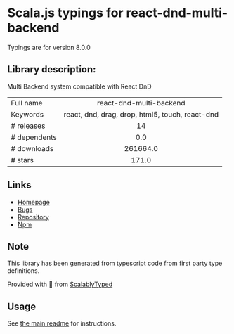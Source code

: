 
# Scala.js typings for react-dnd-multi-backend

Typings are for version 8.0.0

## Library description:
Multi Backend system compatible with React DnD

|                    |                 |
| ------------------ | :-------------: |
| Full name          | react-dnd-multi-backend |
| Keywords           | react, dnd, drag, drop, html5, touch, react-dnd |
| # releases         | 14 |
| # dependents       | 0.0 |
| # downloads        | 261664.0 |
| # stars            | 171.0 |

## Links
- [Homepage](https://louisbrunner.github.io/dnd-multi-backend/packages/react-dnd-multi-backend/)
- [Bugs](https://github.com/LouisBrunner/dnd-multi-backend/issues)
- [Repository](https://github.com/LouisBrunner/dnd-multi-backend/tree/master)
- [Npm](https://www.npmjs.com/package/react-dnd-multi-backend)
    


## Note
This library has been generated from typescript code from first party type definitions.

Provided with :purple_heart: from [ScalablyTyped](https://github.com/oyvindberg/ScalablyTyped)

## Usage
See [the main readme](../../readme.md) for instructions.



